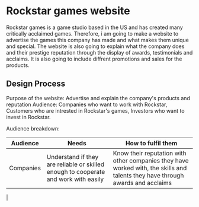 # Rockstar games website

Rockstar games is a game studio based in the US and has created many critically acclaimed games. Therefore, i am going to make a 
website to advertise the games this company has made and what makes them unique and special. The website is also going to explain what the company does and their prestige reputation through the display of awards, testimonials and acclaims. It is also going to include diffrent promotions and sales for the products.
    
## Design Process

Purpose of the website: Advertise and explain the company's products and reputation
Audience: Companies who want to work with Rockstar, Customers who are intrested in Rockstar's games, Investors who want to invest in Rockstar.

Audience breakdown:

| Audience | Needs | How to fulfil them |
| -------- | ----- | ------------------ |
| Companies | Understand if they are reliable or skilled enough to cooperate and work with easily | Know their reputation with other companies they have worked with, the skills and talents they have through awards and acclaims |
| 